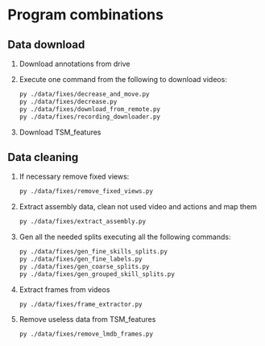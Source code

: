 # Program combinations

## Data download

1) Download annotations from drive

2) Execute one command from the following to download videos:
    ```sh
    py ./data/fixes/decrease_and_move.py
    py ./data/fixes/decrease.py
    py ./data/fixes/download_from_remote.py
    py ./data/fixes/recording_downloader.py
    ```

3) Download TSM_features

## Data cleaning

1) If necessary remove fixed views:
    ```sh
    py ./data/fixes/remove_fixed_views.py
    ```

2) Extract assembly data, clean not used video and actions and map them
    ```sh
    py ./data/fixes/extract_assembly.py
    ```

3) Gen all the needed splits executing all the following commands:
    ```sh
    py ./data/fixes/gen_fine_skills_splits.py
    py ./data/fixes/gen_fine_labels.py
    py ./data/fixes/gen_coarse_splits.py
    py ./data/fixes/gen_grouped_skill_splits.py
    ```

4) Extract frames from videos
    ```sh
    py ./data/fixes/frame_extractor.py
    ```

5) Remove useless data from TSM_features
    ```sh
    py ./data/fixes/remove_lmdb_frames.py
    ```